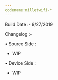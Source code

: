 ```yaml
---                                                                                            
codename:milletwifi-*                                                                                  
---
```

Build Date :- 9/27/2019

Changelog :-

• Source Side :
- WIP

• Device Side :
- WIP
